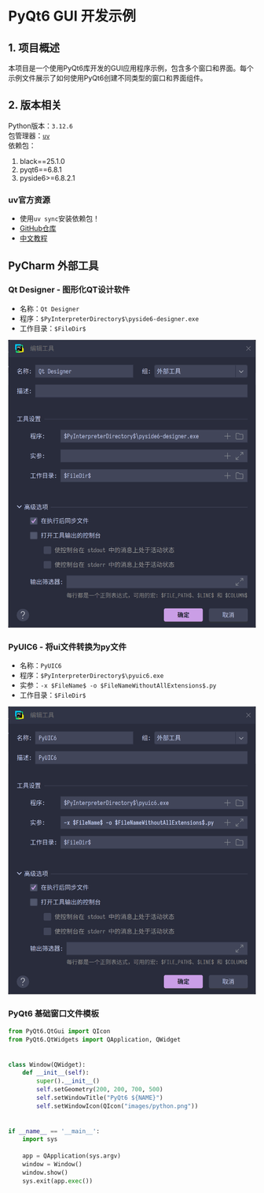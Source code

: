 # PyQt6 GUI 开发示例

## 1. 项目概述

本项目是一个使用PyQt6库开发的GUI应用程序示例，包含多个窗口和界面。每个示例文件展示了如何使用PyQt6创建不同类型的窗口和界面组件。

## 2. 版本相关

Python版本：`3.12.6`   
包管理器：[`uv`](https://juejin.cn/post/7444548883646709796)  
依赖包：

1. black==25.1.0
2. pyqt6==6.8.1
3. pyside6>=6.8.2.1

### uv官方资源

- 使用`uv sync`安装依赖包！
- [GitHub仓库](https://github.com/astral-sh/uv)
- [中文教程](https://vra.github.io/2024/03/31/uv-tutorial1/)

## PyCharm 外部工具

### Qt Designer - 图形化QT设计软件

- 名称：`Qt Designer`
- 程序：`$PyInterpreterDirectory$\pyside6-designer.exe`
- 工作目录：`$FileDir$`

![QT_Designer](./images/01_QT_Designer.png)

### PyUIC6 - 将ui文件转换为py文件

- 名称：`PyUIC6`
- 程序：`$PyInterpreterDirectory$\pyuic6.exe`
- 实参：`-x $FileName$ -o $FileNameWithoutAllExtensions$.py`
- 工作目录：`$FileDir$`

![PyUIC6](./images/02_PyUIC6.png)

### PyQt6 基础窗口文件模板

```python
from PyQt6.QtGui import QIcon
from PyQt6.QtWidgets import QApplication, QWidget


class Window(QWidget):
    def __init__(self):
        super().__init__()
        self.setGeometry(200, 200, 700, 500)
        self.setWindowTitle("PyQt6 ${NAME}")
        self.setWindowIcon(QIcon("images/python.png"))


if __name__ == '__main__':
    import sys

    app = QApplication(sys.argv)
    window = Window()
    window.show()
    sys.exit(app.exec())

```
